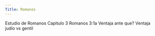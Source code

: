 ```yaml
---
Title: Romanos
---
```

Estudio de Romanos
Capitulo 3
Romanos 3:1a
Ventaja ante que? 
Ventaja judío vs gentil 
